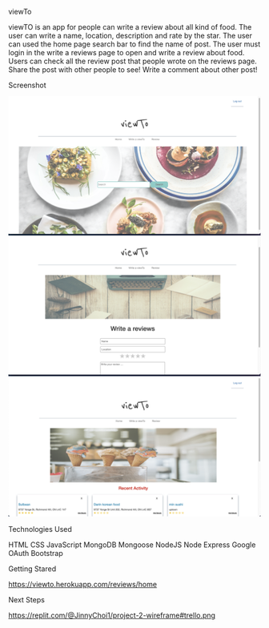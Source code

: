 
viewTo

viewTO is an app for people can write a review about all kind of food. The user can write a name, location, description and rate by the star. The user can used the home page search bar to find the name of post. The user must login in the write a reviews page to open and write a review about food. Users can check all the review post that people wrote on the reviews page. Share the post with other people to see! Write a comment about other post! 


Screenshot

![home](public/images/home.jpg)
![howtowrite](public/images/howtowrite.jpg)
![review](public/images/review.jpg)



Technologies Used

HTML
CSS
JavaScript
MongoDB
Mongoose
NodeJS
Node Express
Google OAuth
Bootstrap

Getting Stared

https://viewto.herokuapp.com/reviews/home

Next Steps 

https://replit.com/@JinnyChoi1/project-2-wireframe#trello.png




